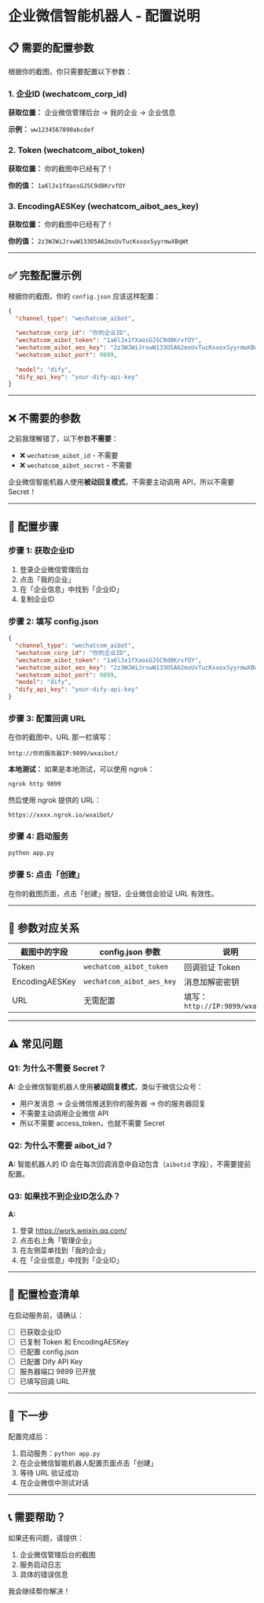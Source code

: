 # 企业微信智能机器人 - 配置说明

## 📋 需要的配置参数

根据你的截图，你只需要配置以下参数：

### 1. 企业ID (wechatcom_corp_id)

**获取位置：** 企业微信管理后台 → 我的企业 → 企业信息

**示例：** `ww1234567890abcdef`

### 2. Token (wechatcom_aibot_token)

**获取位置：** 你的截图中已经有了！

**你的值：** `1a6lJx1fXaosGJSC9d8KrvfOY`

### 3. EncodingAESKey (wechatcom_aibot_aes_key)

**获取位置：** 你的截图中已经有了！

**你的值：** `2z3WJWiJrxwW133O5A62mxUvTucKxxoxSyyrmwXBqWt`

---

## ✅ 完整配置示例

根据你的截图，你的 `config.json` 应该这样配置：

```json
{
  "channel_type": "wechatcom_aibot",
  
  "wechatcom_corp_id": "你的企业ID",
  "wechatcom_aibot_token": "1a6lJx1fXaosGJSC9d8KrvfOY",
  "wechatcom_aibot_aes_key": "2z3WJWiJrxwW133O5A62mxUvTucKxxoxSyyrmwXBqWt",
  "wechatcom_aibot_port": 9899,
  
  "model": "dify",
  "dify_api_key": "your-dify-api-key"
}
```

---

## ❌ 不需要的参数

之前我理解错了，以下参数**不需要**：

- ❌ `wechatcom_aibot_id` - 不需要
- ❌ `wechatcom_aibot_secret` - 不需要

企业微信智能机器人使用**被动回复模式**，不需要主动调用 API，所以不需要 Secret！

---

## 🔧 配置步骤

### 步骤 1: 获取企业ID

1. 登录企业微信管理后台
2. 点击「我的企业」
3. 在「企业信息」中找到「企业ID」
4. 复制企业ID

### 步骤 2: 填写 config.json

```json
{
  "channel_type": "wechatcom_aibot",
  "wechatcom_corp_id": "你的企业ID",
  "wechatcom_aibot_token": "1a6lJx1fXaosGJSC9d8KrvfOY",
  "wechatcom_aibot_aes_key": "2z3WJWiJrxwW133O5A62mxUvTucKxxoxSyyrmwXBqWt",
  "wechatcom_aibot_port": 9899,
  "model": "dify",
  "dify_api_key": "your-dify-api-key"
}
```

### 步骤 3: 配置回调 URL

在你的截图中，URL 那一栏填写：

```
http://你的服务器IP:9899/wxaibot/
```

**本地测试：** 如果是本地测试，可以使用 ngrok：

```bash
ngrok http 9899
```

然后使用 ngrok 提供的 URL：

```
https://xxxx.ngrok.io/wxaibot/
```

### 步骤 4: 启动服务

```bash
python app.py
```

### 步骤 5: 点击「创建」

在你的截图页面，点击「创建」按钮，企业微信会验证 URL 有效性。

---

## 🎯 参数对应关系

| 截图中的字段 | config.json 参数 | 说明 |
|-------------|-----------------|------|
| Token | `wechatcom_aibot_token` | 回调验证 Token |
| EncodingAESKey | `wechatcom_aibot_aes_key` | 消息加解密密钥 |
| URL | 无需配置 | 填写：`http://IP:9899/wxaibot/` |

---

## ⚠️ 常见问题

### Q1: 为什么不需要 Secret？

**A:** 企业微信智能机器人使用**被动回复模式**，类似于微信公众号：

- 用户发消息 → 企业微信推送到你的服务器 → 你的服务器回复
- 不需要主动调用企业微信 API
- 所以不需要 access_token，也就不需要 Secret

### Q2: 为什么不需要 aibot_id？

**A:** 智能机器人的 ID 会在每次回调消息中自动包含（`aibotid` 字段），不需要提前配置。

### Q3: 如果找不到企业ID怎么办？

**A:** 

1. 登录 https://work.weixin.qq.com/
2. 点击右上角「管理企业」
3. 在左侧菜单找到「我的企业」
4. 在「企业信息」中找到「企业ID」

---

## 📝 配置检查清单

在启动服务前，请确认：

- [ ] 已获取企业ID
- [ ] 已复制 Token 和 EncodingAESKey
- [ ] 已配置 config.json
- [ ] 已配置 Dify API Key
- [ ] 服务器端口 9899 已开放
- [ ] 已填写回调 URL

---

## 🚀 下一步

配置完成后：

1. 启动服务：`python app.py`
2. 在企业微信智能机器人配置页面点击「创建」
3. 等待 URL 验证成功
4. 在企业微信中测试对话

---

## 📞 需要帮助？

如果还有问题，请提供：

1. 企业微信管理后台的截图
2. 服务启动日志
3. 具体的错误信息

我会继续帮你解决！

